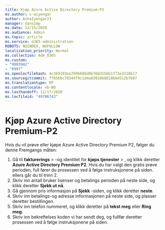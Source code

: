 ```yaml
---
title: Kjøp Azure Active Directory Premium-P2
ms.author: v-aiyengar
author: AshaIyengar21
manager: dansimp
ms.date: 12/15/2020
ms.audience: Admin
ms.topic: article
ms.service: o365-administration
ROBOTS: NOINDEX, NOFOLLOW
localization_priority: Normal
ms.collection: Adm_O365
ms.custom:
- "9003942"
- "6997"
ms.openlocfilehash: 4c369183ea769b688d0b766d156b1f73e3318b17
ms.sourcegitcommit: ffb56bc78344f9c1d4a0302868818b64512b7b07
ms.translationtype: MT
ms.contentlocale: nb-NO
ms.lasthandoff: 12/17/2020
ms.locfileid: "49706742"
---
```

# <a name="buy-azure-active-directory-premium-p2"></a>Kjøp Azure Active Directory Premium-P2

Hvis du vil prøve eller kjøpe Azure Active Directory Premium P2, følger du denne Fremgangs måten:

1. Gå til **fakturerings**  >  -og identitet for **kjøps tjenester**  >  [](https://go.microsoft.com/fwlink/?linkid=2131946), og klikk deretter **Azure Active Directory Premium P2**.
Hvis du har valgt den gratis prøve perioden, full fører du prosessen ved å følge instruksjonene på siden. ellers går du til trinn 2.
1. Skriv inn antall bruker lisenser og betalings perioden på neste side, og klikk deretter **Sjekk ut nå**.
1. Gå gjennom pris informasjon på **Sjekk** -siden, og klikk deretter **neste**.
1. Skriv inn betalings-og adresse informasjonen på neste side, og plasser deretter bestillingen.
1. Skriv inn telefon nummeret, og klikk deretter på **tekst meg** eller **Ring meg**.
1. Skriv inn bekreftelses koden vi har sendt deg, og fullfør deretter prosessen ved å følge instruksjonene på siden.
